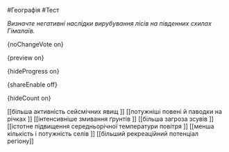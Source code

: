 #Географія #Тест

*Визначте негативні наслідки вирубування лісів на південних схилах Гімалаїв.*

{noChangeVote on}

{preview on}

{hideProgress on}

{shareEnable off}

{hideCount on}

[[більша активність сейсмічних явищ ]]
[[потужніші повені й паводки на річках ]]
[[інтенсивніше змивання ґрунтів ]]
[[більша загроза зсувів ]]
[[істотне підвищення середньорічної температури повітря ]]
[[менша кількість і потужність селів ]]
[[більший рекреаційний потенціал регіону]]
